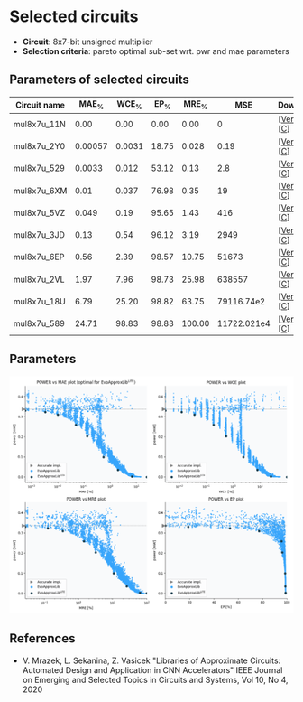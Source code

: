 
Selected circuits
===================
 - **Circuit**: 8x7-bit unsigned multiplier
 - **Selection criteria**: pareto optimal sub-set wrt. pwr and mae parameters

Parameters of selected circuits
----------------------------

| Circuit name | MAE<sub>%</sub> | WCE<sub>%</sub> | EP<sub>%</sub> | MRE<sub>%</sub> | MSE | Download |
| --- |  --- | --- | --- | --- | --- | --- | 
| mul8x7u_11N | 0.00 | 0.00 | 0.00 | 0.00 | 0 |  [[Verilog](mul8x7u_11N.v)]  [[C](mul8x7u_11N.c)] |
| mul8x7u_2Y0 | 0.00057 | 0.0031 | 18.75 | 0.028 | 0.19 |  [[Verilog](mul8x7u_2Y0.v)]  [[C](mul8x7u_2Y0.c)] |
| mul8x7u_529 | 0.0033 | 0.012 | 53.12 | 0.13 | 2.8 |  [[Verilog](mul8x7u_529.v)]  [[C](mul8x7u_529.c)] |
| mul8x7u_6XM | 0.01 | 0.037 | 76.98 | 0.35 | 19 |  [[Verilog](mul8x7u_6XM.v)]  [[C](mul8x7u_6XM.c)] |
| mul8x7u_5VZ | 0.049 | 0.19 | 95.65 | 1.43 | 416 |  [[Verilog](mul8x7u_5VZ.v)]  [[C](mul8x7u_5VZ.c)] |
| mul8x7u_3JD | 0.13 | 0.54 | 96.12 | 3.19 | 2949 |  [[Verilog](mul8x7u_3JD.v)]  [[C](mul8x7u_3JD.c)] |
| mul8x7u_6EP | 0.56 | 2.39 | 98.57 | 10.75 | 51673 |  [[Verilog](mul8x7u_6EP.v)]  [[C](mul8x7u_6EP.c)] |
| mul8x7u_2VL | 1.97 | 7.96 | 98.73 | 25.98 | 638557 |  [[Verilog](mul8x7u_2VL.v)]  [[C](mul8x7u_2VL.c)] |
| mul8x7u_18U | 6.79 | 25.20 | 98.82 | 63.75 | 79116.74e2 |  [[Verilog](mul8x7u_18U.v)]  [[C](mul8x7u_18U.c)] |
| mul8x7u_589 | 24.71 | 98.83 | 98.83 | 100.00 | 11722.021e4 |  [[Verilog](mul8x7u_589.v)]  [[C](mul8x7u_589.c)] |
    
Parameters
--------------
![Parameters figure](fig.png)

References
--------------
   - V. Mrazek, L. Sekanina, Z. Vasicek "Libraries of Approximate Circuits: Automated Design and Application in CNN Accelerators" IEEE Journal on Emerging and Selected Topics in Circuits and Systems, Vol 10, No 4, 2020

             